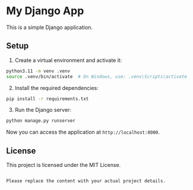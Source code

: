 # My Django App

This is a simple Django application.

## Setup

1. Create a virtual environment and activate it:

```bash
python3.11 -m venv .venv
source .venv/bin/activate  # On Windows, use: .venv\Scripts\activate
```

2. Install the required dependencies:

```bash
pip install -r requirements.txt
```

3. Run the Django server:

```bash
python manage.py runserver
```

Now you can access the application at `http://localhost:8000`.

## License

This project is licensed under the MIT License.
```

Please replace the content with your actual project details.